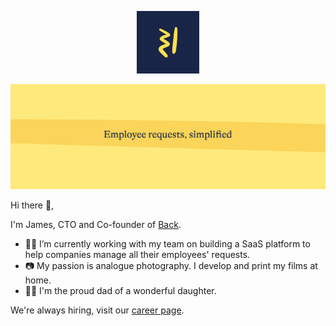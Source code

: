 <p align="center">
    <img src="img/avatar.svg" heigth="100px" width="100px">
</p>

![Back Banner](img/cover.svg)


Hi there 👋,

I'm James, CTO and Co-founder of [Back](https://backhq.com).

- 👨‍💻 I’m currently working with my team on building a SaaS platform to help companies manage all their employees' requests.
- 📷 My passion is analogue photography. I develop and print my films at home.
- 👨‍👧 I'm the proud dad of a wonderful daughter.


We're always hiring, visit our [career page](https://www.notion.so/Working-at-Back-f23a617a97a24b83a6e85e826f475615).

